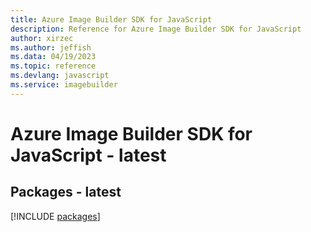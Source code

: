 ```yaml
---
title: Azure Image Builder SDK for JavaScript
description: Reference for Azure Image Builder SDK for JavaScript
author: xirzec
ms.author: jeffish
ms.data: 04/19/2023
ms.topic: reference
ms.devlang: javascript
ms.service: imagebuilder
---
```

# Azure Image Builder SDK for JavaScript - latest
## Packages - latest
[!INCLUDE [packages](image-builder-index.md)]